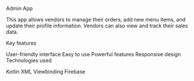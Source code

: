 Admin App

This app allows vendors to manage their orders, add new menu items, and update their profile information. Vendors can also view and track their sales data.

Key features

User-friendly interface
Easy to use
Powerful features
Responsive design
Technologies used

Kotlin
XML
Viewbinding
Firebase
